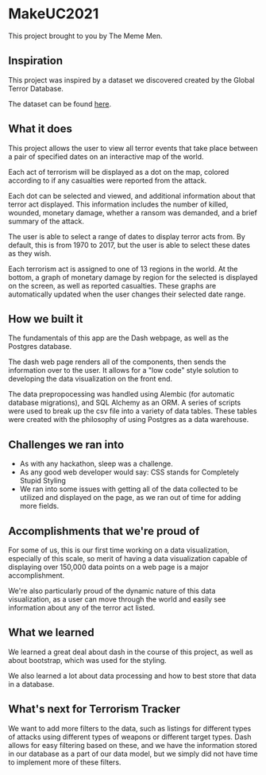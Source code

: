 # MakeUC2021
This project brought to you by The Meme Men.

## Inspiration
This project was inspired by a dataset we discovered created by the Global Terror Database.

The dataset can be found [here](https://www.kaggle.com/START-UMD/gtd).

## What it does

This project allows the user to view all terror events that take place between a pair of specified dates on an interactive map of the world.

Each act of terrorism will be displayed as a dot on the map, colored according to if any casualties were reported from the attack.


Each dot can be selected and viewed, and additional information about that terror act displayed. This information includes the number of killed, wounded, monetary damage, whether a ransom was demanded, and a brief summary of the attack.

The user is able to select a range of dates to display terror acts from. By default, this is from 1970 to 2017, but the user is able to select these dates as they wish.

Each terrorism act is assigned to one of 13 regions in the world. At the bottom, a graph of monetary damage by region for the selected is displayed on the screen, as well as reported casualties. These graphs are automatically updated when the user changes their selected date range.

## How we built it

The fundamentals of this app are the Dash webpage, as well as the Postgres database. 

The dash web page renders all of the components, then sends the information over to the user. It allows for a "low code" style solution to developing the data visualization on the front end.

The data prepropocessing was handled using Alembic (for automatic database migrations), and SQL Alchemy as an ORM. A series of scripts were used to break up the csv file into a variety of data tables. These tables were created with the philosophy of using Postgres as a data warehouse.

## Challenges we ran into

- As with any hackathon, sleep was a challenge.
- As any good web developer would say: CSS stands for Completely Stupid Styling
- We ran into some issues with getting all of the data collected to be utilized and displayed on the page, as we ran out of time for adding more fields.

## Accomplishments that we're proud of

For some of us, this is our first time working on a data visualization, especially of this scale, so merit of having a data visualization capable of displaying over 150,000 data points on a web page is a major accomplishment.

We're also particularly proud of the dynamic nature of this data visualization, as a user can move through the world and easily see information about any of the terror act listed.

## What we learned

We learned a great deal about dash in the course of this project, as well as about bootstrap, which was used for the styling. 

We also learned a lot about data processing and how to best store that data in a database.

## What's next for Terrorism Tracker

We want to add more filters to the data, such as listings for different types of attacks using different types of weapons or different target types. Dash allows for easy filtering based on these, and we have the information stored in our database as a part of our data model, but we simply did not have time to implement more of these filters.